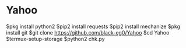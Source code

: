 # Yahoo
$pkg install python2
$pip2 install requests
$pip2 install mechanize
$pkg install git
$git clone https://github.com/black-eg0/Yahoo
$cd Yahoo
$termux-setup-storage
$python2 chk.py
